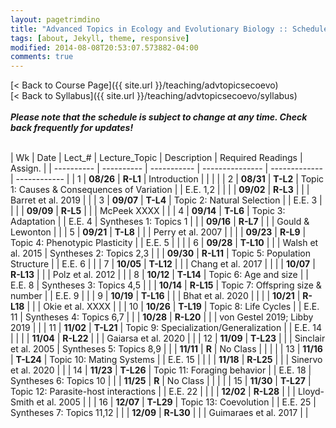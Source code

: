 ```yaml
---
layout: pagetrimdino
title: "Advanced Topics in Ecology and Evolutionary Biology :: Schedule, Fall 2021"
tags: [about, Jekyll, theme, responsive]
modified: 2014-08-08T20:53:07.573882-04:00
comments: true
---
```


[< Back to Course Page]({{ site.url }}/teaching/advtopicsecoevo)  
[< Back to Syllabus]({{ site.url }}/teaching/advtopicsecoevo/syllabus)  
<br>
***Please note that the schedule is subject to change at any time. Check back frequently for updates!***  
<br>

<style>
table{
    border-collapse: collapse;
    border-spacing: 0;
    /* border:1px solid #808080; */
}

/* th{
    border:1px solid #808080;
}

td{
    border:1px solid #808080;
} */
tr:nth-child(even) {background: #B2DFEE}
tr:nth-child(odd) {background: #FFF}
</style>

| Wk | Date | Lect_# | Lecture_Topic | Description | Required Readings | Assign. |
| ---------- | ---------- | ----------- | --------------- | ------------- | ------------ |
| 1  | **08/26** | **R-L1**  | Introduction |  |  |     |
| 2  | **08/31** | **T-L2**  | Topic 1: Causes & Consequences of Variation |  | E.E. 1,2 |     |
|    | **09/02** | **R-L3**  |  |  | Barret et al. 2019 |     |
| 3  | **09/07** | **T-L4**  | Topic 2: Natural Selection |  | E.E. 3 |     |
|    | **09/09** | **R-L5**  |  |  | McPeek XXXX |     |
| 4  | **09/14** | **T-L6**  | Topic 3: Adaptation |  | E.E. 4 |  Syntheses 1: Topics 1  |
|    | **09/16** | **R-L7**  |  |  | Gould & Lewonton |    |
| 5  | **09/21** | **T-L8**  |  |  | Perry et al. 2007 |    |
|    | **09/23** | **R-L9**  | Topic 4: Phenotypic Plasticity |  | E.E. 5 |  |    |
| 6  | **09/28** | **T-L10** |  |  | Walsh et al. 2015 |  Syntheses 2: Topics 2,3  |
|    | **09/30** | **R-L11** | Topic 5: Population Structure |  | E.E. 6 |    |
| 7  | **10/05** | **T-L12** |  |  | Chang et al. 2017 |    |
|    | **10/07** | **R-L13** |  |  | Polz et al. 2012 |    |
| 8  | **10/12** | **T-L14** | Topic 6: Age and size |  | E.E. 8 |  Syntheses 3: Topics 4,5  |
|    | **10/14** | **R-L15** | Topic 7: Offspring size & number |  | E.E. 9 |    |
| 9  | **10/19** | **T-L16** |  |  | Bhat et al. 2020 |  |
|    | **10/21** | **R-L18** |  |  | Okie et al. XXXX |  |
| 10 | **10/26** | **T-L19** | Topic 8: Life Cycles |  | E.E. 11 |  Syntheses 4: Topics 6,7  |
|    | **10/28** | **R-L20** |  |  | von Gestel 2019; Libby 2019 |    |
| 11 | **11/02** | **T-L21** | Topic 9: Specialization/Generalization |  | E.E. 14 |    |
|    | **11/04** | **R-L22** |  |  | Gaiarsa et al. 2020 |    |
| 12 | **11/09** | **T-L23** |  |  | Sinclair et al. 2005 |  Syntheses 5: Topics 8,9  |
|    | **11/11** | **R** | No Class |  |  |    |
| 13 | **11/16** | **T-L24** | Topic 10: Mating Systems |  | E.E. 15 | |
|    | **11/18** | **R-L25** |  |  | Sinervo et al. 2020 |    |
| 14 | **11/23** | **T-L26** | Topic 11: Foraging behavior |  | E.E. 18 |  Syntheses 6: Topics 10  |
|    | **11/25** | **R** | No Class |  |  |    |
| 15 | **11/30** | **T-L27** | Topic 12: Parasite-host interactions |  | E.E. 22 |    |
|    | **12/02** | **R-L28** |  |  | Lloyd-Smith et al. 2005 |    |
| 16 | **12/07** | **T-L29** | Topic 13: Coevolution |  | E.E. 25 |  Syntheses 7: Topics 11,12  |
|    | **12/09** | **R-L30** |  |  | Guimaraes et al. 2017 |    |  

